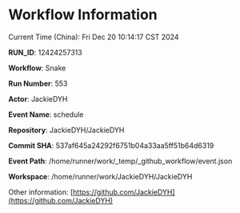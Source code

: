 # Workflow Information

Current Time (China): Fri Dec 20 10:14:17 CST 2024  

**RUN_ID**: 12424257313  

**Workflow**: Snake  

**Run Number**: 553  

**Actor**: JackieDYH  

**Event Name**: schedule  

**Repository**: JackieDYH/JackieDYH  

**Commit SHA**: 537af645a24292f6751b04a33aa5ff51b64d6319  

**Event Path**: /home/runner/work/_temp/_github_workflow/event.json  

**Workspace**: /home/runner/work/JackieDYH/JackieDYH  

Other information: [https://github.com/JackieDYH](https://github.com/JackieDYH)
